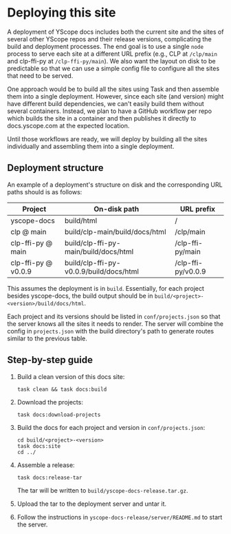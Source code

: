 # Deploying this site

A deployment of YScope docs includes both the current site and the sites of several other YScope
repos and their release versions, complicating the build and deployment processes. The end goal is
to use a single `node` process to serve each site at a different URL prefix (e.g., CLP at
`/clp/main` and clp-ffi-py at `/clp-ffi-py/main`). We also want the layout on disk to be predictable
so that we can use a simple config file to configure all the sites that need to be served.

One approach would be to build all the sites using Task and then assemble them into a single
deployment. However, since each site (and version) might have different build dependencies, we can't
easily build them without several containers. Instead, we plan to have a GitHub workflow per repo
which builds the site in a container and then publishes it directly to docs.yscope.com at the
expected location.

Until those workflows are ready, we will deploy by building all the sites individually and
assembling them into a single deployment.

## Deployment structure

An example of a deployment's structure on disk and the corresponding URL paths should is as follows:

| Project             | On-disk path                            | URL prefix         |
|---------------------|-----------------------------------------|--------------------|
| yscope-docs         | build/html                              | /                  |
| clp @ main          | build/clp-main/build/docs/html          | /clp/main          |
| clp-ffi-py @ main   | build/clp-ffi-py-main/build/docs/html   | /clp-ffi-py/main   |
| clp-ffi-py @ v0.0.9 | build/clp-ffi-py-v0.0.9/build/docs/html | /clp-ffi-py/v0.0.9 |

This assumes the deployment is in `build`. Essentially, for each project besides yscope-docs, the
build output should be in `build/<project>-<version>/build/docs/html`.

Each project and its versions should be listed in `conf/projects.json` so that the server knows all
the sites it needs to render. The server will combine the config in `projects.json` with the build
directory's path to generate routes similar to the previous table.

## Step-by-step guide

1. Build a clean version of this docs site:

   ```shell
   task clean && task docs:build
   ```

2. Download the projects:

   ```shell
   task docs:download-projects
   ```

3. Build the docs for each project and version in `conf/projects.json`:

   ```shell
   cd build/<project>-<version>
   task docs:site
   cd ../
   ```

4. Assemble a release:

   ```shell
   task docs:release-tar
   ```

   The tar will be written to `build/yscope-docs-release.tar.gz`.
5. Upload the tar to the deployment server and untar it.
6. Follow the instructions in `yscope-docs-release/server/README.md` to start the server.
